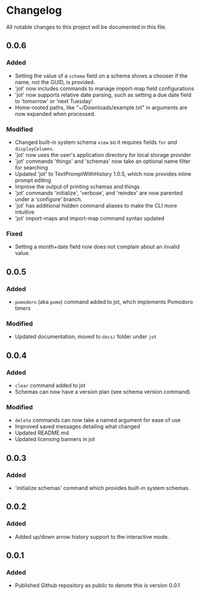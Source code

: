 # Changelog

All notable changes to this project will be documented in this file.

## 0.0.6

### Added

- Setting the value of a `schema` field on a schema shows a chooser if the name, not the GUID, is provided. 
- 'jot' now includes commands to manage import-map field configurations
- 'jot' now supports relative date parsing, such as setting a due date field to 'tomorrow' or 'next Tuesday'
- Home-rooted paths, like "~/Downloads/example.txt" in arguments are now expanded when processed.

### Modified

- Changed built-in system schema `view` so it requires fields `for` and `displayColumns`.
- 'jot' now uses the user's application directory for local storage provider
- 'jot' commands 'things' and 'schemas' now take an optional name filter for searching
- Updated 'jot' to TextPromptWithHistory 1.0.5, which now provides inline prompt editing
- Improve the output of printing schemas and things
- 'jot' commands 'initialize', 'verbose', and 'reindex' are now parented under a 'configure' branch.
- 'jot' has additional hidden command aliases to make the CLI more intuitive
- 'jot' import-maps and import-map command syntax updated

### Fixed

- Setting a month+date field now does not complain about an invalid value.

## 0.0.5

### Added

- `pomodoro` (aka `pomo`) command added to jot, whch implements Pomodoro timers

### Modified

- Updated documentation, moved to `docs/` folder under `jot`

## 0.0.4

### Added

- `clear` command added to jot
- Schemas can now have a version plan (see schema version command)

### Modified

- `delete` commands can now take a named argument for ease of use
- Improved saved messages detailing what changed
- Updated README.md
- Updated licensing banners in jot

## 0.0.3

### Added

- 'initialize schemas' command which provides built-in system schemas.

## 0.0.2

### Added

- Added up/down arrow history support to the interactive mode.

## 0.0.1

### Added

- Published Github repository as public to denote this is version 0.0.1
